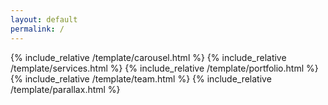 ```yaml
---
layout: default
permalink: /
---
```


{% include_relative /template/carousel.html %}
{% include_relative /template/services.html %}
{% include_relative /template/portfolio.html %}
{% include_relative /template/team.html %}
{% include_relative /template/parallax.html %}
